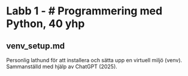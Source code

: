 # Labb 1 - # Programmering med Python, 40 yhp
## venv_setup.md

Personlig lathund för att installera och sätta upp en virtuell miljö (venv).  
Sammanställd med hjälp av ChatGPT (2025).